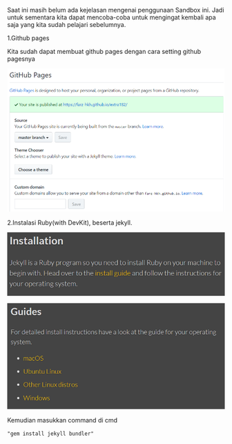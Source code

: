 Saat ini masih belum ada kejelasan mengenai penggunaan Sandbox ini. Jadi untuk sementara kita dapat mencoba-coba untuk mengingat kembali apa saja yang kita sudah pelajari sebelumnya.

1.Github pages

Kita sudah dapat membuat github pages dengan cara setting github pagesnya

![images](https://raw.githubusercontent.com/farz-hkh/extra182/master/assets/images/github_pages.png)

2.Instalasi Ruby(with DevKit), beserta jekyll.

  ![images](https://raw.githubusercontent.com/farz-hkh/extra182/master/assets/images/install_guide.PNG)

  ![images](https://raw.githubusercontent.com/farz-hkh/extra182/master/assets/images/guide.PNG)

  Kemudian masukkan command di cmd

  ```PS
  "gem install jekyll bundler"
  ```
